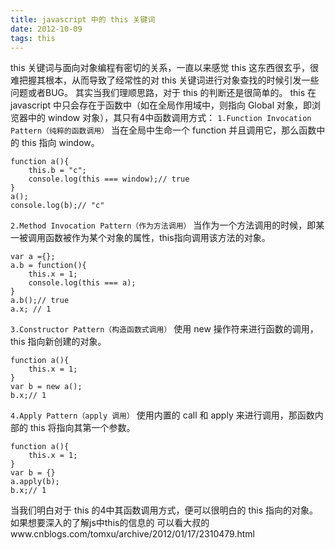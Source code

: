 ```yaml
---
title: javascript 中的 this 关键词
date: 2012-10-09
tags: this
---
```


this 关键词与面向对象编程有密切的关系，一直以来感觉 this 这东西很玄乎，很难把握其根本，从而导致了经常性的对 this 关键词进行对象查找的时候引发一些问题或者BUG。 其实当我们理顺思路，对于 this 的判断还是很简单的。 this 在 javascript 中只会存在于函数中（如在全局作用域中，则指向 Global 对象，即浏览器中的 window 对象），其只有4中函数调用方式： `1.Function Invocation Pattern（纯粹的函数调用）` 当在全局中生命一个 function 并且调用它，那么函数中的 this 指向 window。

```
function a(){
    this.b = "c";
    console.log(this === window);// true
}
a();
console.log(b);// "c"
```

`2.Method Invocation Pattern（作为方法调用）` 当作为一个方法调用的时候，即某一被调用函数被作为某个对象的属性，this指向调用该方法的对象。

```
var a ={};
a.b = function(){
    this.x = 1;
    console.log(this === a);
}
a.b();// true
a.x; // 1
```

`3.Constructor Pattern（构造函数式调用）` 使用 new 操作符来进行函数的调用，this 指向新创建的对象。

```
function a(){
    this.x = 1;
}
var b = new a();
b.x;// 1
```

`4.Apply Pattern（apply 调用）` 使用内置的 call 和 apply 来进行调用，那函数内部的 this 将指向其第一个参数。

```
function a(){
    this.x = 1;
}
var b = {}
a.apply(b);
b.x;// 1
```

当我们明白对于 this 的4中其函数调用方式，便可以很明白的 this 指向的对象。 如果想要深入的了解js中this的信息的 可以看大叔的www.cnblogs.com/tomxu/archive/2012/01/17/2310479.html